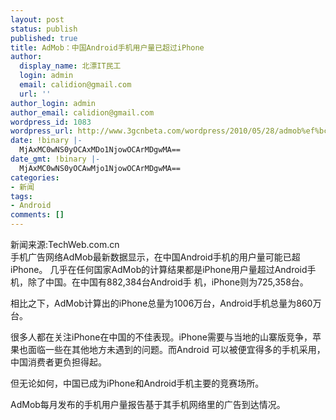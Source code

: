 ```yaml
---
layout: post
status: publish
published: true
title: AdMob：中国Android手机用户量已超过iPhone
author:
  display_name: 北漂IT民工
  login: admin
  email: calidion@gmail.com
  url: ''
author_login: admin
author_email: calidion@gmail.com
wordpress_id: 1083
wordpress_url: http://www.3gcnbeta.com/wordpress/2010/05/28/admob%ef%bc%9a%e4%b8%ad%e5%9b%bdandroid%e6%89%8b%e6%9c%ba%e7%94%a8%e6%88%b7%e9%87%8f%e5%b7%b2%e8%b6%85%e8%bf%87iphone/
date: !binary |-
  MjAxMC0wNS0yOCAxMDo1NjowOCArMDgwMA==
date_gmt: !binary |-
  MjAxMC0wNS0yOCAwMjo1NjowOCArMDgwMA==
categories:
- 新闻
tags:
- Android
comments: []
---
```

<p>新闻来源:TechWeb.com.cn<br />
手机广告网络AdMob最新数据显示，在中国Android手机的用户量可能已超 iPhone。 几乎在任何国家AdMob的计算结果都是iPhone用户量超过Android手机，除了中国。在中国有882,384台Android手 机，iPhone则为725,358台。</p>
<p>相比之下，AdMob计算出的iPhone总量为1006万台，Android手机总量为860万台。</p>
<p>很多人都在关注iPhone在中国的不佳表现。iPhone需要与当地的山寨版竞争，苹果也面临一些在其他地方未遇到的问题。而Android 可以被便宜得多的手机采用，中国消费者更负担得起。</p>
<p>但无论如何，中国已成为iPhone和Android手机主要的竞赛场所。</p>
<p>AdMob每月发布的手机用户量报告基于其手机网络里的广告到达情况。</p>
